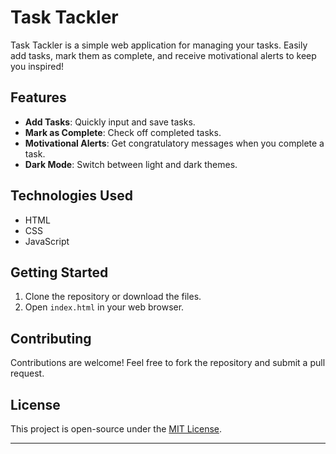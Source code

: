 # Task Tackler

Task Tackler is a simple web application for managing your tasks. Easily add tasks, mark them as complete, and receive motivational alerts to keep you inspired!

## Features

- **Add Tasks**: Quickly input and save tasks.
- **Mark as Complete**: Check off completed tasks.
- **Motivational Alerts**: Get congratulatory messages when you complete a task.
- **Dark Mode**: Switch between light and dark themes.

## Technologies Used

- HTML
- CSS
- JavaScript

## Getting Started

1. Clone the repository or download the files.
2. Open `index.html` in your web browser.

## Contributing

Contributions are welcome! Feel free to fork the repository and submit a pull request.

## License

This project is open-source under the [MIT License](LICENSE).

---
